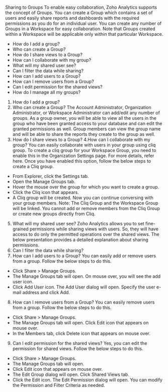 Sharing to Groups
To enable easy collaboration, Zoho Analytics supports the concept of Groups. You can create a Group which contains a set of users and easily share reports and dashboards with the required permissions as you do for an individual user. You can create any number of Groups in a Workspace for easy collaboration.
Note that Groups created within a Workspace will be applicable only within that particular Workspace.
- How do I add a group?
- Who can create a Group?
- How do I share views to a Group?
- How can I collaborate with my group?
- What will my shared user see?
- Can I filter the data while sharing?
- How can I add users to a Group?
- How can I remove users from a Group?
- Can I edit permission for the shared views?
- How do I manage all my groups?
1. How do I add a group?
2. Who can create a Group?
The Account Administrator, Organization Administrator, or Workspace Administrator can add/edit any number of groups. As a group owner, you will be able to view all the users in the group who have been granted access to your database and can edit the granted permissions as well. Group members can view the group name and will be able to share the reports they create to the group as well.
3. How do I share views to a Group?
4.How can I collaborate with my group?
You can easily collaborate with users in your group using cliq group. To create a cliq group for your Workspace Group, you need to enable this in the Organization Settings page. For more details, refer here.
Once you have enabled this option, follow the below steps to create a Cliq group.
- From Explorer, click the Settings tab.
- Open the Manage Groups tab.
- Hover the mouse over the group for which you want to create a group.
- Click the Cliq icon that appears.
- A Cliq group will be created. Now you can continue conversing with your group members.
Note: The Cliq Group and the Workspace Group will be linked. You cannot add or remove members from the Cliq Group or create new groups directly from Cliq.
5. What will my shared user see?
Zoho Analytics allows you to set fine-grained permissions while sharing views with users. So, they will have access to do only the permitted operations over the shared views.
The below presentation provides a detailed explanation about sharing permissions.
6. Can I filter the data while sharing?
7. How can I add users to a Group?
You can easily add or remove users from a group. Follow the below steps to do this.
- Click Share > Manage Groups.
- The Manage Groups tab will open. On mouse over, you will see the add user icon.
- Click Add User icon. The Add User dialog will open. Specify the user e-mail address and click Add.
8. How can I remove users from a Group?
You can easily remove users from a group. Follow the below steps to do this.
- Click Share > Manage Groups.
- The Manage Groups tab will open. Click Edit icon that appears on mouse over.
- In the Members tab, click Delete icon that appears on mouse over.
9. Can I edit permission for the shared views?
Yes, you can edit the permission for shared views. Follow the below steps to do this.
- Click Share > Manage Groups.
- The Manage Groups tab will open.
- Click Edit icon that appears on mouse over.
- The Edit Group dialog will open. Click Shared Views tab.
- Click the Edit icon. The Edit Permission dialog will open. You can modify the Permission and Filter Criteria as needed.